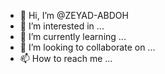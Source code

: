 - 👋 Hi, I’m @ZEYAD-ABDOH
- 👀 I’m interested in ...
- 🌱 I’m currently learning ...
- 💞️ I’m looking to collaborate on ...
- 📫 How to reach me ...

<!---
ZEYAD-ABDOH/ZEYAD-ABDOH is a ✨ special ✨ repository because its `README.md` (this file) appears on your GitHub profile.
You can click the Preview link to take a look at your changes.
--->
